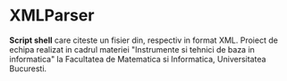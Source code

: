 # XMLParser

**Script shell** care citeste un fisier din, respectiv in format XML.
Proiect de echipa realizat in cadrul materiei "Instrumente si tehnici de baza in informatica" la Facultatea de Matematica si Informatica, Universitatea Bucuresti.
